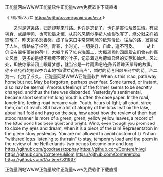 
正能量网站WWW正能量软件正能量www免费软件下载直播




《 /观/看/入/口  https://github.com/goodraes/xotr 》




　　来时是这条路，归途却非来时路。也许是忘记了，也许是害怕触景生情。有些转身，或是瞬间，也可能是永恒。从前的风情似乎被人偷偷改写了，缘分就这样被遣散了。昨天的多愁善感，成了后来口中常常叨念的纸短情长。往后的路，寂寞成了人生，情路成了枉然。青春，小时光，一切美好，自此，遥不可及。
　　湖上仍旧有很多萎缩的荷叶，大概半折了挂在海面上，大概焉焉的回顾着它们曾有的矗立风度。更多的是绿不绿黄不黄的叶子，记录着这片荷塘已经的安静和灿烂。风过处，即使你承诺闭上眼睛梦想，就当它是一片雨声吧!在陈诉着昨天翠绿的故事。你不许免俗的想起李义山的“留得枯荷听雨声”，暂时的荷与回顾里诗中的荷，合二为一，化为了长久。
正能量网站WWW正能量软件
When is this road, path way home but not.
May be forgotten, perhaps even fear.
Some turned, or instant, also may be eternal.
Amorous feelings of the former seems to be secretly changed, and thus the fate was disbanded.
Yesterday's sentimental, became short sentiment long mouth is often the case paper.
In the road, lonely life, feeling road became vain.
Youth, hours of light, all good, since then, out of reach.
Still have a lot of atrophy of the lotus leaf on the lake, about half fold and hang on the sea, how about how the review of them had stood manner.
Is more of a green, green, yellow yellow leaves, a record of the lotus pond has been quiet and bright.
Wind, even though you promised to close my eyes and dream, when it is a piece of the rain!
Representation in the green story yesterday.
You are not allowed to avoid custom of Li Yishan "withered lotus listening to the rain" to stay, temporary load and the poem in the review of the Netherlands, two beings become one and long.
https://github.com/goodraes/zpphay
https://github.com/Contere/nlvgj
https://github.com/Contere/uhilom
https://github.com/Contere/tcbx
https://github.com/Contere/531887





正能量网站WWW正能量软件正能量www免费软件下载直播
